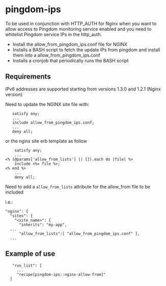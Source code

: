 # pingdom-ips
To be used in conjunction with HTTP_AUTH for Nginx when you want to allow access to Pingdom monitoring service
enabled and you need to whitelist Pingdom service IPs in the http_auth.

* Install the allow_from_pingdom_ips.conf file for NGINX
* Installs a BASH script to fetch the update IPs from pingdom and install them
into a allow_from_pingdom_ips.conf
* Installs a cronjob that periodically runs the BASH script

## Requirements

IPv6 addresses are supported starting from versions 1.3.0 and 1.2.1 (Nginx version)

Need to update the NGINX site file with:
```
   satisfy any;
   ...
   include allow_from_pingdom_ips.conf;
   ...
   deny all;
```

or the nginx site erb template as follow
```
    satisfy any;
    ...
<% (@params['allow_from_lists'] || []).each do |file| %>
    include <%= file %>;
<% end %>
    ...
    deny all;
```

Need to add a `allow_from_lists` attribute for the allow_from file to be included

i.e.:
```
"nginx": {
  "sites": {
    "<site_name>": {
      "inherits": "my-app",
  ...
      "allow_from_lists":[ "allow_from_pingdom_ips.conf" ],
  ...
```


## Example of use
```
   "run_list": [
     ...
     "recipe[pingdom-ips::nginx-allow-from]"
  ]
```
